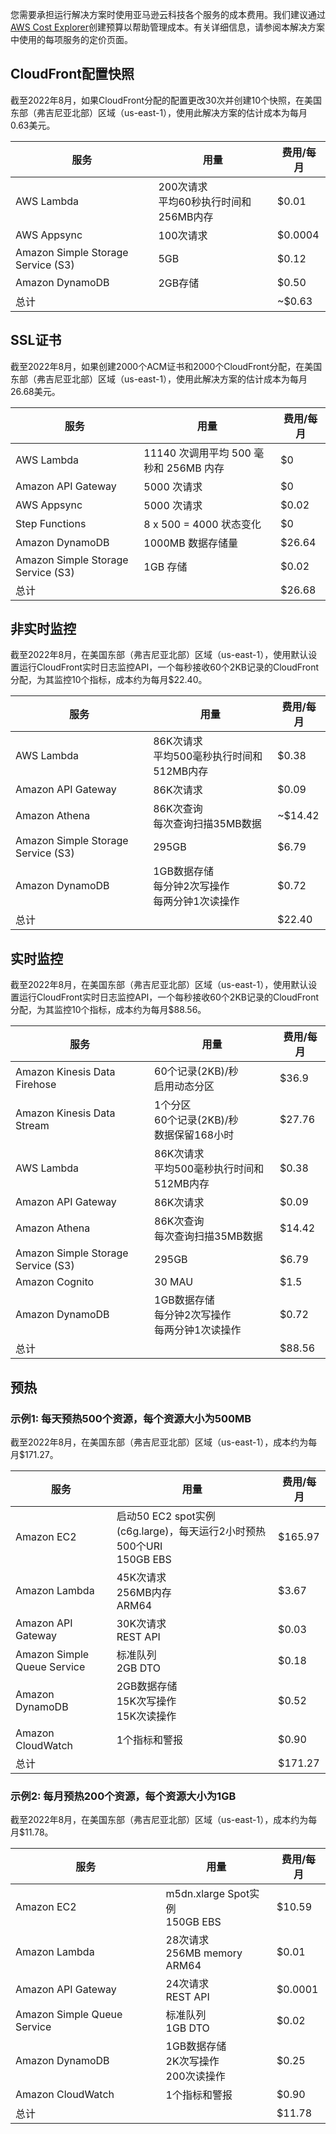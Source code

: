 您需要承担运行解决方案时使用亚马逊云科技各个服务的成本费用。我们建议通过[AWS Cost Explorer](http://aws.amazon.com/aws-cost-management/aws-cost-explorer/)创建预算以帮助管理成本。有关详细信息，请参阅本解决方案中使用的每项服务的定价页面。

##  CloudFront配置快照

截至2022年8月，如果CloudFront分配的配置更改30次并创建10个快照，在美国东部（弗吉尼亚北部）区域（us-east-1），使用此解决方案的估计成本为每月0.63美元。

|  服务  | 用量 | 费用/每月 | 
|  ----  | ----  | ----  |  
| AWS Lambda | 200次请求<br>平均60秒执行时间和256MB内存 | $0.01 |
| AWS Appsync | 100次请求 | $0.0004 |
| Amazon Simple Storage Service (S3) |  5GB | $0.12 |
| Amazon DynamoDB | 2GB存储 | $0.50 |
| 总计 |  | ~$0.63 |


##  SSL证书
 
截至2022年8月，如果创建2000个ACM证书和2000个CloudFront分配，在美国东部（弗吉尼亚北部）区域（us-east-1），使用此解决方案的估计成本为每月26.68美元。

| 服务            | 用量                          | 费用/每月 | 
|--------------------|-------------------------------------|------------|  
| AWS Lambda         | 11140 次调用平均 500 毫秒和 256MB 内存  | $0         |
| Amazon API Gateway | 5000 次请求                            | $0         |
| AWS Appsync        | 5000 次请求                            | $0.02      |
| Step Functions     | 8 x 500 = 4000 状态变化                 | $0         |
| Amazon DynamoDB    | 1000MB 数据存储量                        | $26.64     |
| Amazon Simple Storage Service (S3) | 1GB 存储                              | $0.02      |
| 总计              |                                     | $26.68     |


##  非实时监控
 
截至2022年8月，在美国东部（弗吉尼亚北部）区域（us-east-1），使用默认设置运行CloudFront实时日志监控API，一个每秒接收60个2KB记录的CloudFront分配，为其监控10个指标，成本约为每月$22.40。

|  服务  | 用量 | 费用/每月 | 
|  ----  | ----  | ----  |  
| AWS Lambda | 86K次请求<br>平均500毫秒执行时间和512MB内存 | $0.38 |
| Amazon API Gateway | 86K次请求 | $0.09 |
| Amazon Athena | 86K次查询<br>每次查询扫描35MB数据 | ~$14.42 |
| Amazon Simple Storage Service (S3) |  295GB | $6.79 |
| Amazon DynamoDB | 1GB数据存储<br>每分钟2次写操作<br>每两分钟1次读操作 | $0.72 |
| 总计 |  | $22.40 |


## 实时监控

截至2022年8月，在美国东部（弗吉尼亚北部）区域（us-east-1），使用默认设置运行CloudFront实时日志监控API，一个每秒接收60个2KB记录的CloudFront分配，为其监控10个指标，成本约为每月$88.56。

|  服务  | 用量 | 费用/每月 | 
|  ----  | ----  | ----  |  
| Amazon Kinesis Data Firehose | 60个记录(2KB)/秒<br>启用动态分区 | $36.9 |
| Amazon Kinesis Data Stream | 1个分区<br>60个记录(2KB)/秒<br>数据保留168小时 | $27.76 |
| AWS Lambda | 86K次请求<br>平均500毫秒执行时间和512MB内存 | $0.38 |
| Amazon API Gateway | 86K次请求 | $0.09 |
| Amazon Athena | 86K次查询<br>每次查询扫描35MB数据 | $14.42 |
| Amazon Simple Storage Service (S3) | 295GB | $6.79 |
| Amazon Cognito | 30 MAU | $1.5 |
| Amazon DynamoDB | 1GB数据存储<br>每分钟2次写操作<br>每两分钟1次读操作 | $0.72 |
| 总计 |  | $88.56 |


## 预热

### 示例1: 每天预热500个资源，每个资源大小为500MB

截至2022年8月，在美国东部（弗吉尼亚北部）区域（us-east-1），成本约为每月$171.27。

|  服务  | 用量 | 费用/每月 | 
|  ----  | ----  | ----  |  
| Amazon EC2 | 启动50 EC2 spot实例 (c6g.large)，每天运行2小时预热500个URI<br>150GB EBS | $165.97 |
| Amazon Lambda | 45K次请求<br>256MB内存<br>ARM64 | $3.67 |
| Amazon API Gateway | 30K次请求<br>REST API | $0.03 |
| Amazon Simple Queue Service | 标准队列<br>2GB DTO | $0.18 |
| Amazon DynamoDB | 2GB数据存储<br>15K次写操作<br>15K次读操作 | $0.52 |
| Amazon CloudWatch | 1个指标和警报 | $0.90 |
| 总计 |  | $171.27 |

### 示例2: 每月预热200个资源，每个资源大小为1GB

截至2022年8月，在美国东部（弗吉尼亚北部）区域（us-east-1），成本约为每月$11.78。

|  服务  | 用量 | 费用/每月 | 
|  ----  | ----  | ----  |  
| Amazon EC2 | m5dn.xlarge Spot实例<br>150GB EBS | $10.59 |
| Amazon Lambda | 28次请求<br>256MB memory<br>ARM64 | $0.01 |
| Amazon API Gateway | 24次请求<br>REST API | $0.0001 |
| Amazon Simple Queue Service | 标准队列<br>1GB DTO | $0.02 |
| Amazon DynamoDB | 1GB数据存储<br>2K次写操作<br>200次读操作 | $0.25 |
| Amazon CloudWatch | 1个指标和警报 | $0.90 |
| 总计 |  | $11.78 |
